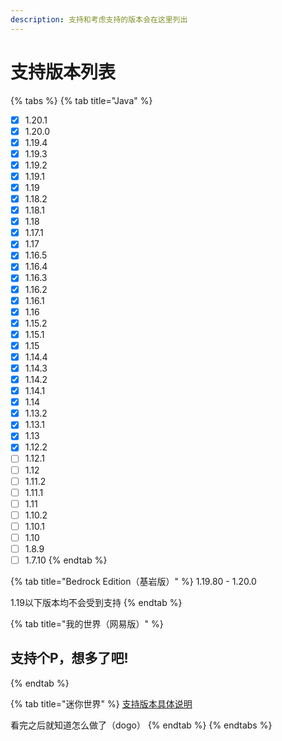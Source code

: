 ```yaml
---
description: 支持和考虑支持的版本会在这里列出
---
```


# 支持版本列表



{% tabs %}
{% tab title="Java" %}
* [x] 1.20.1
* [x] 1.20.0
* [x] 1.19.4
* [x] 1.19.3
* [x] 1.19.2
* [x] 1.19.1
* [x] 1.19
* [x] 1.18.2
* [x] 1.18.1
* [x] 1.18
* [x] 1.17.1
* [x] 1.17
* [x] 1.16.5
* [x] 1.16.4
* [x] 1.16.3
* [x] 1.16.2
* [x] 1.16.1
* [x] 1.16
* [x] 1.15.2
* [x] 1.15.1
* [x] 1.15
* [x] 1.14.4
* [x] 1.14.3
* [x] 1.14.2
* [x] 1.14.1
* [x] 1.14
* [x] 1.13.2
* [x] 1.13.1
* [x] 1.13
* [x] 1.12.2
* [ ] 1.12.1
* [ ] 1.12
* [ ] 1.11.2
* [ ] 1.11.1
* [ ] 1.11
* [ ] 1.10.2
* [ ] 1.10.1
* [ ] 1.10
* [ ] 1.8.9
* [ ] 1.7.10
{% endtab %}

{% tab title="Bedrock Edition（基岩版）" %}
1.19.80 - 1.20.0

1.19以下版本均不会受到支持
{% endtab %}

{% tab title="我的世界（网易版）" %}
## **支持个P，想多了吧!**
{% endtab %}

{% tab title="迷你世界" %}
[支持版本具体说明](https://www.bilibili.com/video/BV19i4y197x4/)

看完之后就知道怎么做了（dogo）
{% endtab %}
{% endtabs %}



